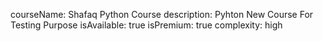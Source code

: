 courseName: Shafaq Python Course
description: Pyhton New Course For Testing Purpose
isAvailable: true
isPremium: true
complexity: high
